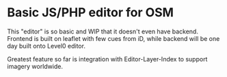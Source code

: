 # Basic JS/PHP editor for OSM
This "editor" is so basic and WIP that it doesn't even have backend.
Frontend is built on leaflet with few cues from iD, while backend will be one day built onto Level0 editor.

Greatest feature so far is integration with Editor-Layer-Index to support imagery worldwide.

